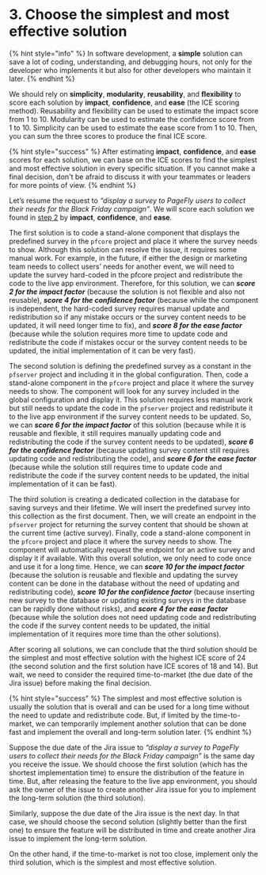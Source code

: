 # 3. Choose the simplest and most effective solution

{% hint style="info" %}
In software development, a **simple** solution can save a lot of coding, understanding, and debugging hours, not only for the developer who implements it but also for other developers who maintain it later.
{% endhint %}

We should rely on **simplicity**, **modularity**, **reusability**, and **flexibility** to score each solution by **impact**, **confidence**, and **ease** (the ICE scoring method). Reusability and flexibility can be used to estimate the impact score from 1 to 10. Modularity can be used to estimate the confidence score from 1 to 10. Simplicity can be used to estimate the ease score from 1 to 10. Then, you can sum the three scores to produce the final ICE score.

{% hint style="success" %}
After estimating **impact**, **confidence**, and **ease** scores for each solution, we can base on the ICE scores to find the simplest and most effective solution in every specific situation. If you cannot make a final decision, don't be afraid to discuss it with your teammates or leaders for more points of view.
{% endhint %}

Let’s resume the request to _“display a survey to PageFly users to collect their needs for the Black Friday campaign”_. We will score each solution we found in [step 2](2.-find-at-least-two-solutions.md) by **impact**, **confidence**, and **ease**.

The first solution is to code a stand-alone component that displays the predefined survey in the `pfcore` project and place it where the survey needs to show. Although this solution can resolve the issue, it requires some manual work. For example, in the future, if either the design or marketing team needs to collect users’ needs for another event, we will need to update the survey hard-coded in the pfcore project and redistribute the code to the live app environment. Therefore, for this solution, we can _**score 2 for the impact factor**_ (because the solution is not flexible and also not reusable), _**score 4 for the confidence factor**_ (because while the component is independent, the hard-coded survey requires manual update and redistribution so if any mistake occurs or the survey content needs to be updated, it will need longer time to fix), and _**score 8 for the ease factor**_ (because while the solution requires more time to update code and redistribute the code if mistakes occur or the survey content needs to be updated, the initial implementation of it can be very fast).

The second solution is defining the predefined survey as a constant in the `pfserver` project and including it in the global configuration. Then, code a stand-alone component in the `pfcore` project and place it where the survey needs to show. The component will look for any survey included in the global configuration and display it. This solution requires less manual work but still needs to update the code in the `pfserver` project and redistribute it to the live app environment if the survey content needs to be updated. So, we can _**score 6 for the impact factor**_ of this solution (because while it is reusable and flexible, it still requires manually updating code and redistributing the code if the survey content needs to be updated), _**score 6 for the confidence factor**_ (because updating survey content still requires updating code and redistributing the code), and _**score 6 for the ease factor**_ (because while the solution still requires time to update code and redistribute the code if the survey content needs to be updated, the initial implementation of it can be fast).

The third solution is creating a dedicated collection in the database for saving surveys and their lifetime. We will insert the predefined survey into this collection as the first document. Then, we will create an endpoint in the `pfserver` project for returning the survey content that should be shown at the current time (active survey). Finally, code a stand-alone component in the `pfcore` project and place it where the survey needs to show. The component will automatically request the endpoint for an active survey and display it if available. With this overall solution, we only need to code once and use it for a long time. Hence, we can _**score 10 for the impact factor**_ (because the solution is reusable and flexible and updating the survey content can be done in the database without the need of updating and redistributing code), _**score 10 for the confidence factor**_ (because inserting new survey to the database or updating existing surveys in the database can be rapidly done without risks), and _**score 4 for the ease factor**_ (because while the solution does not need updating code and redistributing the code if the survey content needs to be updated, the initial implementation of it requires more time than the other solutions).

After scoring all solutions, we can conclude that the third solution should be the simplest and most effective solution with the highest ICE score of 24 (the second solution and the first solution have ICE scores of 18 and 14). But wait, we need to consider the required time-to-market (the due date of the Jira issue) before making the final decision.

{% hint style="success" %}
The simplest and most effective solution is usually the solution that is overall and can be used for a long time without the need to update and redistribute code. But, if limited by the time-to-market, we can temporarily implement another solution that can be done fast and implement the overall and long-term solution later.
{% endhint %}

Suppose the due date of the Jira issue to _“display a survey to PageFly users to collect their needs for the Black Friday campaign”_ is the same day you receive the issue. We should choose the first solution (which has the shortest implementation time) to ensure the distribution of the feature in time. But, after releasing the feature to the live app environment, you should ask the owner of the issue to create another Jira issue for you to implement the long-term solution (the third solution).

Similarly, suppose the due date of the Jira issue is the next day. In that case, we should choose the second solution (slightly better than the first one) to ensure the feature will be distributed in time and create another Jira issue to implement the long-term solution.

On the other hand, if the time-to-market is not too close, implement only the third solution, which is the simplest and most effective solution.
